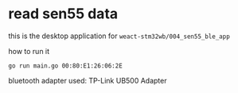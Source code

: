 # read sen55 data

this is the desktop application for `weact-stm32wb/004_sen55_ble_app` 

how to run it

```shell
go run main.go 00:80:E1:26:06:2E
```

bluetooth adapter used: TP-Link UB500 Adapter

